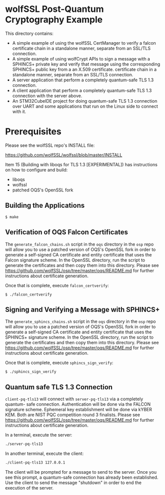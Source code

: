 # wolfSSL Post-Quantum Cryptography Example

This directory contains:

- A simple example of using the wolfSSL CertManager to verify a falcon
  certificate chain in a standalone manner, separate from an SSL/TLS connection.
- A simple example of using wolfCrypt APIs to sign a message with a SPHINCS+
  private key and verify that message using the corresponding SPHINCS+ public
  key from a an X.509 certificate.
  certificate chain in a standalone manner, separate from an SSL/TLS connection.
- A server application that perform a completely quantum-safe TLS 1.3
  connection.
- A client application that perform a completely quantum-safe TLS 1.3
  connection with the server above.
- An STM32CubeIDE project for doing quantum-safe TLS 1.3 connection over UART
  and some applications that run on the Linux side to connect with it.

# Prerequisites

Please see the wolfSSL repo's INSTALL file:

https://github.com/wolfSSL/wolfssl/blob/master/INSTALL

Item 15 (Building with liboqs for TLS 1.3 [EXPERIMENTAL]) has instructions on
how to configure and build:

- liboqs
- wolfssl
- patched OQS's OpenSSL fork

## Building the Applications

```
$ make
```

## Verification of OQS Falcon Certificates

The `generate_falcon_chains.sh` script in the `oqs` directory in the `osp` repo
will allow you to use a patched version of OQS's OpenSSL fork in order to
generate a self-signed CA certificate and entity certificate that uses the
Falcon signature scheme. In the OpenSSL directory, run the script to generate
the certificates and then copy them into this directory. Please see
https://github.com/wolfSSL/osp/tree/master/oqs/README.md for further
instructions about certificate generation.

Once that is complete, execute `falcon_certverify`:

```
$ ./falcon_certverify
```

## Signing and Verifying a Message with SPHINCS+

The `generate_sphincs_chains.sh` script in the `oqs` directory in the `osp` repo
will allow you to use a patched version of OQS's OpenSSL fork in order to
generate a self-signed CA certificate and entity certificate that uses the
SPHINCS+ signature scheme. In the OpenSSL directory, run the script to generate
the certificates and then copy them into this directory. Please see
https://github.com/wolfSSL/osp/tree/master/oqs/README.md for further
instructions about certificate generation.

Once that is complete, execute `sphincs_sign_verify`:

```
$ ./sphincs_sign_verify
```

## Quantum safe TLS 1.3 Connection

`client-pq-tls13` will connect with `server-pq-tls13` via a completely quantum-
safe connection. Authentication will be done via the FALCON signature scheme.
Ephemeral key establishment will be done via kYBER KEM. Both are NIST PQC
competition round 3 finalists. Please see
https://github.com/wolfSSL/osp/tree/master/oqs/README.md for further
instructions about certificate generation. 

In a terminal, execute the server:

```sh
./server-pq-tls13
```

In another terminal, execute the client:

```sh
./client-pq-tls13 127.0.0.1
```

The client will be prompted for a message to send to the server. Once you see
this prompt, a quantum-safe connection has already been established. Use the
client to send the message "shutdown" in order to end the execution of the
server.

